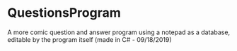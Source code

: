 # QuestionsProgram
A more comic question and answer program using a notepad as a database, editable by the program itself (made in C# - 09/18/2019)
